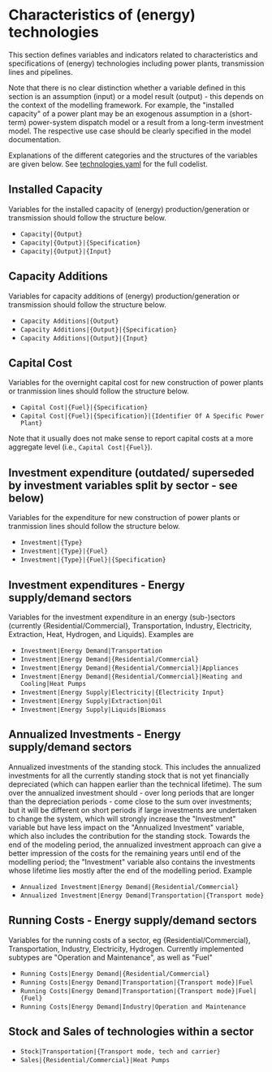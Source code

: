 # Characteristics of (energy) technologies

This section defines variables and indicators related to characteristics and
specifications of (energy) technologies including power plants, transmission
lines and pipelines.

Note that there is no clear distinction whether a variable defined in this
section is an assumption (input) or a model result (output) - this depends
on the context of the modelling framework.
For example, the "installed capacity" of a power plant
may be an exogenous assumption in a (short-term) power-system dispatch model
or a result from a long-term investment model.
The respective use case should be clearly specified in the model documentation.

Explanations of the different categories and the structures
of the variables are given below.
See [technologies.yaml](technologies.yaml) for the full codelist.

## Installed Capacity

Variables for the installed capacity of (energy) production/generation
or transmission should follow the structure below.

- `Capacity|{Output}`
- `Capacity|{Output}|{Specification}`
- `Capacity|{Output}|{Input}`

## Capacity Additions

Variables for capacity additions of (energy) production/generation
or transmission should follow the structure below.

- `Capacity Additions|{Output}`
- `Capacity Additions|{Output}|{Specification}`
- `Capacity Additions|{Output}|{Input}`

## Capital Cost

Variables for the overnight capital cost for new construction of power plants
or tranmission lines should follow the structure below.

- `Capital Cost|{Fuel}|{Specification}`
- `Capital Cost|{Fuel}|{Specification}|{Identifier Of A Specific Power Plant}`

Note that it usually does not make sense to report capital costs
at a more aggregate level (i.e., `Capital Cost|{Fuel}`).

## Investment expenditure (outdated/ superseded by investment variables split by sector - see below)

Variables for the expenditure for new construction of power plants
or tranmission lines should follow the structure below.

- `Investment|{Type}`
- `Investment|{Type}|{Fuel}`
- `Investment|{Type}|{Fuel}|{Specification}`

## Investment expenditures - Energy supply/demand sectors

Variables for the investment expenditure in an energy (sub-)sectors (currently {Residential/Commercial}, Transportation, Industry, Electricity, Extraction, Heat, Hydrogen, and Liquids). Examples are 

- `Investment|Energy Demand|Transportation`
- `Investment|Energy Demand|{Residential/Commercial}`
- `Investment|Energy Demand|{Residential/Commercial}|Appliances`
- `Investment|Energy Demand|{Residential/Commercial}|Heating and Cooling|Heat Pumps`
- `Investment|Energy Supply|Electricity|{Electricity Input}`
- `Investment|Energy Supply|Extraction|Oil`
- `Investment|Energy Supply|Liquids|Biomass`

## Annualized Investments - Energy supply/demand sectors

Annualized investments of the standing stock. This includes the annualized investments for all the currently standing stock that is not yet financially depreciated (which can happen earlier than the technical lifetime). The sum over the annualized investment should - over long periods that are longer than the depreciation periods - come close to the sum over investments; but it will be different on short periods if large investments are undertaken to change the system, which will strongly increase the "Investment" variable but have less impact on the "Annualized Investment" variable, which also includes the contribution for the standing stock. Towards the end of the modeling period, the annualized investment approach can give a better impression of the costs for the remaining years until end of the modelling period; the "Investment" variable also contains the investments whose lifetime lies mostly after the end of the modelling period. Example

- `Annualized Investment|Energy Demand|{Residential/Commercial}`
- `Annualized Investment|Energy Demand|Transportation|{Transport mode}`

## Running Costs - Energy supply/demand sectors

Variables for the running costs of a sector, eg {Residential/Commercial}, Transportation, Industry, Electricity, Hydrogen. Currently implemented subtypes are "Operation and Maintenance", as well as "Fuel"

- `Running Costs|Energy Demand|{Residential/Commercial}` 
- `Running Costs|Energy Demand|Transportation|{Transport mode}|Fuel` 
- `Running Costs|Energy Demand|Transportation|{Transport mode}|Fuel|{Fuel}`
- `Running Costs|Energy Demand|Industry|Operation and Maintenance`

## Stock and Sales of technologies within a sector

- `Stock|Transportation|{Transport mode, tech and carrier}` 
- `Sales|{Residential/Commercial}|Heat Pumps`